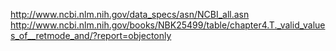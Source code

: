 http://www.ncbi.nlm.nih.gov/data_specs/asn/NCBI_all.asn
http://www.ncbi.nlm.nih.gov/books/NBK25499/table/chapter4.T._valid_values_of__retmode_and/?report=objectonly
